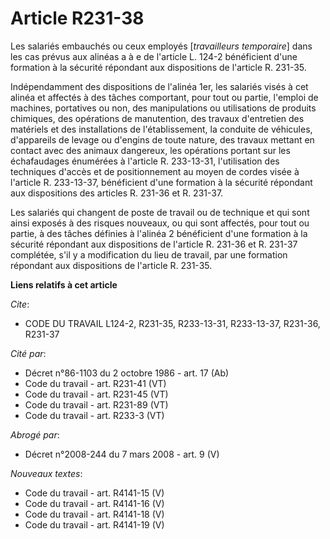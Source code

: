 # Article R231-38

Les salariés embauchés ou ceux employés [*travailleurs temporaire*] dans les cas prévus aux alinéas a à e de l'article L.
124-2 bénéficient d'une formation à la sécurité répondant aux dispositions de l'article R. 231-35.

Indépendamment des dispositions de l'alinéa 1er, les salariés visés à cet alinéa et affectés à des tâches comportant, pour
tout ou partie, l'emploi de machines, portatives ou non, des manipulations ou utilisations de produits chimiques, des
opérations de manutention, des travaux d'entretien des matériels et des installations de l'établissement, la conduite de
véhicules, d'appareils de levage ou d'engins de toute nature, des travaux mettant en contact avec des animaux dangereux, les
opérations portant sur les échafaudages énumérées à l'article R. 233-13-31, l'utilisation des techniques d'accès et de
positionnement au moyen de cordes visée à l'article R. 233-13-37, bénéficient d'une formation à la sécurité répondant aux
dispositions des articles R. 231-36 et R. 231-37.

Les salariés qui changent de poste de travail ou de technique et qui sont ainsi exposés à des risques nouveaux, ou qui sont
affectés, pour tout ou partie, à des tâches définies à l'alinéa 2 bénéficient d'une formation à la sécurité répondant aux
dispositions de l'article R. 231-36 et R. 231-37 complétée, s'il y a modification du lieu de travail, par une formation
répondant aux dispositions de l'article R. 231-35.

**Liens relatifs à cet article**

_Cite_:

  - CODE DU TRAVAIL L124-2, R231-35, R233-13-31, R233-13-37, R231-36, R231-37

_Cité par_:

  - Décret n°86-1103 du 2 octobre 1986 - art. 17 (Ab)
  - Code du travail - art. R231-41 (VT)
  - Code du travail - art. R231-45 (VT)
  - Code du travail - art. R231-89 (VT)
  - Code du travail - art. R233-3 (VT)

_Abrogé par_:

  - Décret n°2008-244 du 7 mars 2008 - art. 9 (V)

_Nouveaux textes_:

  - Code du travail - art. R4141-15 (V)
  - Code du travail - art. R4141-16 (V)
  - Code du travail - art. R4141-18 (V)
  - Code du travail - art. R4141-19 (V)
